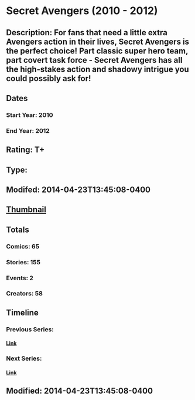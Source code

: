 # Secret Avengers (2010 - 2012)
## Description: For fans that need a little extra Avengers action in their lives, Secret Avengers is the perfect choice! Part classic super hero team, part covert task force - Secret Avengers has all the high-stakes action and shadowy intrigue you could possibly ask for!
## Dates
### Start Year: 2010
### End Year: 2012
## Rating: T+
## Type: 
## Modifed: 2014-04-23T13:45:08-0400
## [Thumbnail](http://i.annihil.us/u/prod/marvel/i/mg/3/c0/5189766d0bb27.jpg)
## Totals
### Comics: 65
### Stories: 155
### Events: 2
### Creators: 58
## Timeline
### Previous Series: 
#### [Link]()
### Next Series: 
#### [Link]()
## Modified: 2014-04-23T13:45:08-0400